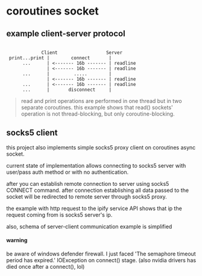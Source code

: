 # coroutines socket

example client-server protocol
-------

```

             Client                  Server
 print...print |        connect       |
      ...      | <------- 16b ------- | readline
               | <------- 16b ------- | readline
      ...      |         .....        |
               | <------- 16b ------- | readline
      ...      | <------- 16b ------- | readline
      ...      |       disconnect     |
```

> read and print operations are performed in one thread but in two separate coroutines.
> this example shows that read() sockets' operation is not thread-blocking,
> but only coroutine-blocking.

socks5 client
---------

this project also implements simple socks5 proxy client on coroutines async socket.

current state of implementation allows connecting to socks5 server with user/pass auth method or with no authentication.

after you can establish remote connection to server using socks5 CONNECT command.
after connection establishing all data passed to the socket will be redirected to remote server through socks5 proxy.

the example with http request to the ipify service API shows that ip the request coming from is socks5 server's ip.

also, schema of server-client communication example is simplified 

#### warning

be aware of windows defender firewall. I just faced 'The semaphore timeout period has expired.' IOException on connect() stage.
(also nvidia drivers has died once after a connect(), lol)